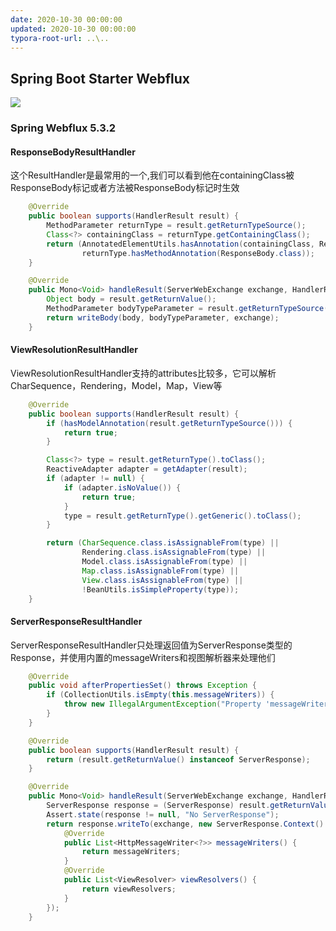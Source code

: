 ```yaml
---
date: 2020-10-30 00:00:00
updated: 2020-10-30 00:00:00
typora-root-url: ..\..
---
```




## Spring Boot Starter Webflux


![](/images/spring-webflux-starter-自动装配.svg)

<!-- more -->
### Spring Webflux 5.3.2



#### ResponseBodyResultHandler

这个ResultHandler是最常用的一个,我们可以看到他在containingClass被ResponseBody标记或者方法被ResponseBody标记时生效

```java
	@Override
	public boolean supports(HandlerResult result) {
		MethodParameter returnType = result.getReturnTypeSource();
		Class<?> containingClass = returnType.getContainingClass();
		return (AnnotatedElementUtils.hasAnnotation(containingClass, ResponseBody.class) ||
				returnType.hasMethodAnnotation(ResponseBody.class));
	}

	@Override
	public Mono<Void> handleResult(ServerWebExchange exchange, HandlerResult result) {
		Object body = result.getReturnValue();
		MethodParameter bodyTypeParameter = result.getReturnTypeSource();
		return writeBody(body, bodyTypeParameter, exchange);
	}

```

#### ViewResolutionResultHandler

ViewResolutionResultHandler支持的attributes比较多，它可以解析CharSequence，Rendering，Model，Map，View等

```java
	@Override
	public boolean supports(HandlerResult result) {
		if (hasModelAnnotation(result.getReturnTypeSource())) {
			return true;
		}

		Class<?> type = result.getReturnType().toClass();
		ReactiveAdapter adapter = getAdapter(result);
		if (adapter != null) {
			if (adapter.isNoValue()) {
				return true;
			}
			type = result.getReturnType().getGeneric().toClass();
		}

		return (CharSequence.class.isAssignableFrom(type) ||
				Rendering.class.isAssignableFrom(type) ||
				Model.class.isAssignableFrom(type) ||
				Map.class.isAssignableFrom(type) ||
				View.class.isAssignableFrom(type) ||
				!BeanUtils.isSimpleProperty(type));
	}
```







#### ServerResponseResultHandler

ServerResponseResultHandler只处理返回值为ServerResponse类型的Response，并使用内置的messageWriters和视图解析器来处理他们

```java
	@Override
	public void afterPropertiesSet() throws Exception {
		if (CollectionUtils.isEmpty(this.messageWriters)) {
			throw new IllegalArgumentException("Property 'messageWriters' is required");
		}
	}

	@Override
	public boolean supports(HandlerResult result) {
		return (result.getReturnValue() instanceof ServerResponse);
	}

	@Override
	public Mono<Void> handleResult(ServerWebExchange exchange, HandlerResult result) {
		ServerResponse response = (ServerResponse) result.getReturnValue();
		Assert.state(response != null, "No ServerResponse");
		return response.writeTo(exchange, new ServerResponse.Context() {
			@Override
			public List<HttpMessageWriter<?>> messageWriters() {
				return messageWriters;
			}
			@Override
			public List<ViewResolver> viewResolvers() {
				return viewResolvers;
			}
		});
	}
```